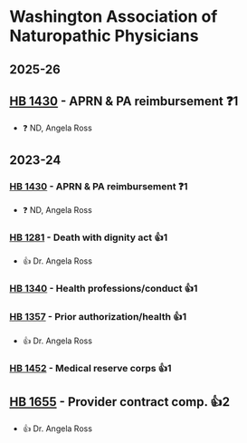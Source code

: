 # Washington Association of Naturopathic Physicians
## 2025-26

## [HB 1430](/bill/2025-26/hb/1430/) - APRN & PA reimbursement   ❓1
* ❓ ND, Angela Ross

## 2023-24

### [HB 1430](/bill/2023-24/hb/1430/) - APRN & PA reimbursement   ❓1
* ❓ ND, Angela Ross

### [HB 1281](/bill/2023-24/hb/1281/) - Death with dignity act 👍1  
* 👍 Dr. Angela Ross

### [HB 1340](/bill/2023-24/hb/1340/) - Health professions/conduct 👍1  

### [HB 1357](/bill/2023-24/hb/1357/) - Prior authorization/health 👍1  
* 👍 Dr. Angela Ross

### [HB 1452](/bill/2023-24/hb/1452/) - Medical reserve corps 👍1  

## [HB 1655](/bill/2023-24/hb/1655/) - Provider contract comp. 👍2  
* 👍 Dr. Angela Ross
